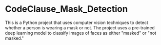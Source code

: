 # CodeClause_Mask_Detection

This is a Python project that uses computer vision techniques to detect whether a person is wearing a mask or not. The project uses a pre-trained deep learning model to classify images of faces as either "masked" or "not masked."

